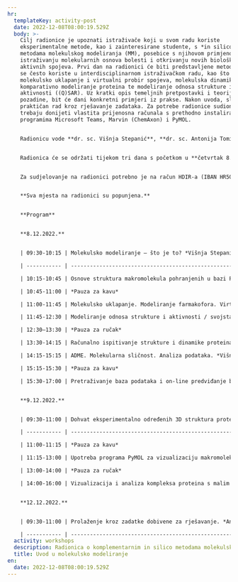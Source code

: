 ```yaml
---
hr:
  templateKey: activity-post
  date: 2022-12-08T08:00:19.529Z
  body: >-
    Cilj radionice je upoznati istraživače koji u svom radu koriste
    eksperimentalne metode, kao i zainteresirane studente, s *in silico*
    metodama molekulskog modeliranja (MM), posebice s njihovom primjenom u
    istraživanju molekularnih osnova bolesti i otkrivanju novih biološki
    aktivnih spojeva. Prvi dan na radionici će biti predstavljene metode MM koje
    se često koriste u interdisciplinarnom istraživačkom radu, kao što su
    molekulsko uklapanje i virtualni probir spojeva, molekulska dinamika,
    komparativno modeliranje proteina te modeliranje odnosa strukture i
    aktivnosti ((Q)SAR). Uz kratki opis temeljnih pretpostavki i teorijske
    pozadine, bit će dani konkretni primjeri iz prakse. Nakon uvoda, slijedi
    praktičan rad kroz rješavanje zadataka. Za potrebe radionice sudionici
    trebaju donijeti vlastita prijenosna računala s prethodno instaliranim
    programima Microsoft Teams, Marvin (ChemAxon) i PyMOL.


    Radionicu vode **dr. sc. Višnja Stepanić**, **dr. sc. Antonija Tomić** i **prof. dr. sc. Sanja Tomić** s Instituta Ruđer Bošković.


    Radionica će se održati tijekom tri dana s početkom u **četvrtak 8. prosinca u 9:30 h.** Prva dva dana održat će se uživo u dvorani Ivana Supeka (I. krilo) na Institutu Ruđer Bošković, a u ponedjeljak 12. prosinca on-line preko aplikacije Microsoft Teams. Ukoliko se epidemiološka situacija pogorša, radionica će se u cijelosti održati on-line.


    Za sudjelovanje na radionici potrebno je na račun HDIR-a (IBAN HR5023600001102084564) uplatiti kotizaciju u iznosu od 100 kn. Polaznici će dobiti potvrdu o sudjelovanju na radionici.


    **Sva mjesta na radionici su popunjena.**


    **Program**


    **8.12.2022.**


    | 09:30-10:15 | Molekulsko modeliranje – što je to? *Višnja Stepanić*                                                |

    | ----------- | ---------------------------------------------------------------------------------------------------- |

    | 10:15-10:45 | Osnove struktura makromolekula pohranjenih u bazi PDB. *Sanja Tomić*                                 |

    | 10:45-11:00 | *Pauza za kavu*                                                                                      |

    | 11:00-11:45 | Molekulsko uklapanje. Modeliranje farmakofora. Virtualni probir aktivnih molekula. *Višnja Stepanić* |

    | 11:45-12:30 | Modeliranje odnosa strukture i aktivnosti / svojstava. Kvantitativni modeli. 1D-4D. *Sanja Tomić*    |

    | 12:30–13:30 | *Pauza za ručak*                                                                                     |

    | 13:30-14:15 | Računalno ispitivanje strukture i dinamike proteina. Osnove molekulske dinamike. *Sanja Tomić*       |

    | 14:15-15:15 | ADME. Molekularna sličnost. Analiza podataka. *Višnja Stepanić*                                      |

    | 15:15-15:30 | *Pauza za kavu*                                                                                      |

    | 15:30-17:00 | Pretraživanje baza podataka i on-line predviđanje bioloških aktivnosti. *Višnja Stepanić*            |


    **9.12.2022.**


    | 09:30-11:00 | Dohvat eksperimentalno određenih 3D struktura proteina/DNA preko interneta. Vizualizacija makromolekula *on-line*. *Antonija Tomić* |

    | ----------- | ----------------------------------------------------------------------------------------------------------------------------------- |

    | 11:00-11:15 | *Pauza za kavu*                                                                                                                     |

    | 11:15-13:00 | Upotreba programa PyMOL za vizualizaciju makromolekula i njihovih kompleksa. *Antonija Tomić*                                       |

    | 13:00-14:00 | *Pauza za ručak*                                                                                                                    |

    | 14:00-16:00 | Vizualizacija i analiza kompleksa proteina s malim molekulama. Molekulsko uklapanje. *Višnja Stepanić*                              |


    **12.12.2022.**


    | 09:30-11:00 | Prolaženje kroz zadatke dobivene za rješavanje. *Antonija i Višnja* |

    | ----------- | ------------------------------------------------------------------- |
  activity: workshops
  description: Radionica o komplementarnim in silico metodama molekulskog modeliranja
  title: Uvod u molekulsko modeliranje
en:
  date: 2022-12-08T08:00:19.529Z
---
```

